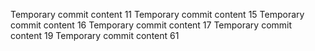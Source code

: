 Temporary commit content 11
Temporary commit content 15
Temporary commit content 16
Temporary commit content 17
Temporary commit content 19
Temporary commit content 61
